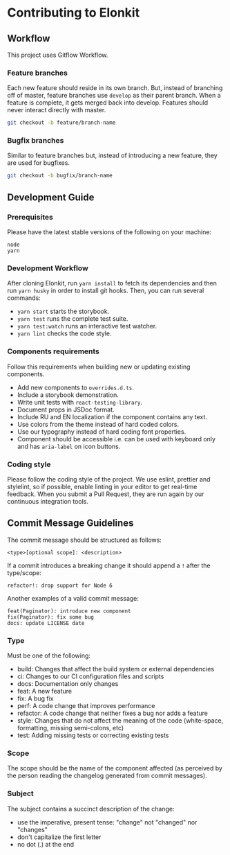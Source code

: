 # Contributing to Elonkit

## Workflow

This project uses Gitflow Workflow.

### Feature branches

Each new feature should reside in its own branch. But, instead of branching off of master, feature branches use
`develop` as their parent branch. When a feature is complete, it gets merged back into develop. Features should never
interact directly with master.

```bash
git checkout -b feature/branch-name
```

### Bugfix branches

Similar to feature branches but, instead of introducing a new feature, they are used for bugfixes.

```bash
git checkout -b bugfix/branch-name
```

## Development Guide

### Prerequisites

Please have the latest stable versions of the following on your machine:

```
node
yarn
```

### Development Workflow

After cloning Elonkit, run `yarn install` to fetch its dependencies and then run `yarn husky` in order to install git
hooks. Then, you can run several commands:

- `yarn start` starts the storybook.
- `yarn test` runs the complete test suite.
- `yarn test:watch` runs an interactive test watcher.
- `yarn lint` checks the code style.

### Components requirements

Follow this requirements when building new or updating existing components.

- Add new components to `overrides.d.ts`.
- Include a storybook demonstration.
- Write unit tests with `react-testing-library`.
- Document props in JSDoc format.
- Include RU and EN localization if the component contains any text.
- Use colors from the theme instead of hard coded colors.
- Use our typography instead of hard coding font properties.
- Component should be accessible i.e. can be used with keyboard only and has `aria-label` on icon buttons.

### Coding style

Please follow the coding style of the project. We use eslint, prettier and stylelint, so if possible, enable linting in
your editor to get real-time feedback. When you submit a Pull Request, they are run again by our continuous integration
tools.

## Commit Message Guidelines

The commit message should be structured as follows:

```
<type>[optional scope]: <description>
```

If a commit introduces a breaking change it should append a `!` after the type/scope:

```
refactor!: drop support for Node 6
```

Another examples of a valid commit message:

```
feat(Paginator): introduce new component
fix(Paginator): fix some bug
docs: update LICENSE date
```

### Type

Must be one of the following:

- build: Changes that affect the build system or external dependencies
- ci: Changes to our CI configuration files and scripts
- docs: Documentation only changes
- feat: A new feature
- fix: A bug fix
- perf: A code change that improves performance
- refactor: A code change that neither fixes a bug nor adds a feature
- style: Changes that do not affect the meaning of the code (white-space, formatting, missing semi-colons, etc)
- test: Adding missing tests or correcting existing tests

### Scope

The scope should be the name of the component affected (as perceived by the person reading the changelog generated from
commit messages).

### Subject

The subject contains a succinct description of the change:

- use the imperative, present tense: "change" not "changed" nor "changes"
- don't capitalize the first letter
- no dot (.) at the end
